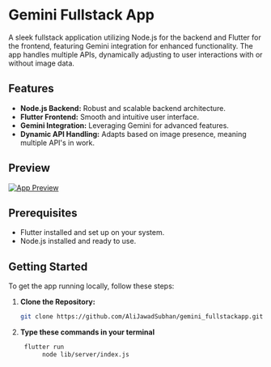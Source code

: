 # Gemini Fullstack App

A sleek fullstack application utilizing Node.js for the backend and Flutter for the frontend, featuring Gemini integration for enhanced functionality. The app handles multiple APIs, dynamically adjusting to user interactions with or without image data.

## Features

- **Node.js Backend:** Robust and scalable backend architecture.
- **Flutter Frontend:** Smooth and intuitive user interface.
- **Gemini Integration:** Leveraging Gemini for advanced features.
- **Dynamic API Handling:** Adapts based on image presence, meaning multiple API's in work. 


## Preview

[![App Preview](/assets/f425d703-e487-4af9-967e-cfd35c1a4860)](https://github.com/AliJawadSubhan/gemini_fullstackapp/assets/97254328/f425d703-e487-4af9-967e-cfd35c1a4860 "Video Preview")



## Prerequisites

- Flutter installed and set up on your system.
- Node.js installed and ready to use.

## Getting Started

To get the app running locally, follow these steps:

1. **Clone the Repository:**
   ```bash
   git clone https://github.com/AliJawadSubhan/gemini_fullstackapp.git
2. **Type these commands in your terminal**
   ```bash
    flutter run
         node lib/server/index.js
